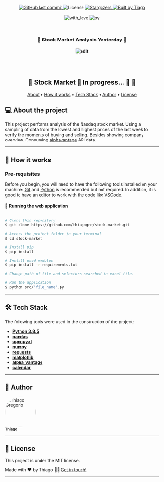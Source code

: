 <p align="center">
  
  <a href="https://github.com/thiagogre/stock-market/commits/master">
    <img alt="GitHub last commit" src="https://img.shields.io/github/last-commit/thiagogre/stock-market">
  </a>
    
   <img alt="License" src="https://img.shields.io/badge/license-MIT-brightgreen">

   <a href="https://github.com/thiagogre/stock-market/stargazers">
    <img alt="Stargazers" src="https://img.shields.io/github/stars/thiagogre/stock-market?style=social">
  </a>

  <a href="https://www.linkedin.com/in/thiagogre/">
    <img alt="Built by Tiago" src="https://img.shields.io/badge/built%20by-Thiago-%237519C1">
  </a>
</p>

<p align="center">
  <img align="center" alt="with_love" src="https://forthebadge.com/images/badges/built-with-love.svg" />
  <img align="center" alt="py" src="https://forthebadge.com/images/badges/made-with-python.svg" />
<p>
</br>	
<h3 align="center"> 
	🚀 Stock Market Analysis Yesterday 🚀
</h3>
<h4 align="center">
	  <img alt="edit" title="#stock-market" src="./assets/stock-market.gif" style="max-width: 100%;">
</h4>
</br>
</br>

<h2 align="center"> 
	🚧 Stock Market 🚀 In progress... 🚀 🚧
</h2>

<p align="center">
 <a href="#-about-the-project">About</a> •
 <a href="#-how-it-works">How it works</a> • 
 <a href="#-tech-stack">Tech Stack</a> • 
 <a href="#-author">Author</a> • 
 <a href="#user-content--license">License</a>
</p>


## 💻 About the project 

This project performs analysis of the Nasdaq stock market. Using a sampling of data from the lowest and highest prices of the last week to verify the moments of buying and selling. Besides showing company overview.
Consuming [alphavantage](https://www.alphavantage.co/) API data.

---

## 🚀 How it works

### Pre-requisites

Before you begin, you will need to have the following tools installed on your machine:
[Git](https://git-scm.com) and [Python](https://python.org) is recommended but not required.
In addition, it is good to have an editor to work with the code like [VSCode](https://code.visualstudio.com/).


#### 🧭 Running the web application

```bash

# Clone this repository
$ git clone https://github.com/thiagogre/stock-market.git

# Access the project folder in your terminal
$ cd stock-market

# Install pip
$ pip install

# Install used modules
$ pip install -r requirements.txt

# Change path of file and selectors searched in excel file.

# Run the application
$ python src/'file_name'.py

```

---

## 🛠 Tech Stack

The following tools were used in the construction of the project:

-   **[Python 3.8.5](https://www.python.org)**
-   **[pandas](https://pandas.pydata.org/)**
-   **[openpyxl](https://openpyxl.readthedocs.io/en/latest/)**
-   **[numpy](https://numpy.org/)**
-   **[requests](https://pypi.org/project/requests/)**
-   **[matplotlib](https://matplotlib.org/)**
-   **[alpha_vantage](https://www.alphavantage.co/documentation)**
-   **[calendar](https://docs.python.org/3/library/calendar.html)**

---

## 🦸 Author


 <img style="border-radius: 50%;" src="https://avatars2.githubusercontent.com/u/66977846?s=460&u=c7422aab339b77062de914b222b3eca6fc6b70a8&v=4" width="100px;" alt="Thiago Gregorio"/>
 <br />
 <sub><b>Thiago</b></sub>
 <br />

---

## 📝 License

This project is under the MIT license.

Made with ❤️ by Thiago 👋🏽 [Get in touch!](https://www.linkedin.com/in/thiagogre/)

---
